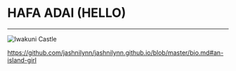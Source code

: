 # HAFA ADAI (HELLO)
--- 

![Iwakuni Castle](https://okinawa.stripes.com/sites/okinawa.stripes.com/files/styles/news_node_for_responsive/public/iwakuni-castle_0.jpg?itok=wgC6cKTq)

<https://github.com/jashnilynn/jashnilynn.github.io/blob/master/bio.md#an-island-girl>
